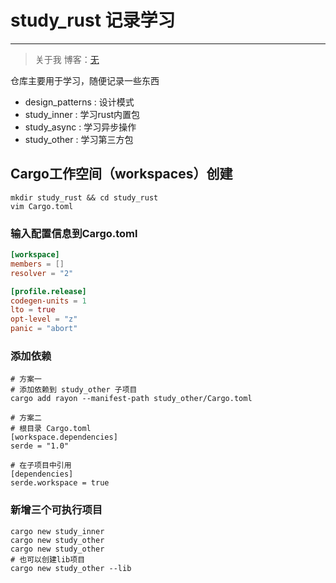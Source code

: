 # study_rust 记录学习

---

> 关于我
> 博客：[无](http://) 

仓库主要用于学习，随便记录一些东西

- design_patterns : 设计模式
- study_inner : 学习rust内置包
- study_async : 学习异步操作
- study_other : 学习第三方包

## Cargo工作空间（workspaces）创建

```shell
mkdir study_rust && cd study_rust
vim Cargo.toml
```

### 输入配置信息到Cargo.toml

```toml
[workspace]
members = []
resolver = "2"

[profile.release]
codegen-units = 1
lto = true
opt-level = "z"
panic = "abort"
```

### 添加依赖
```shell
# 方案一
# 添加依赖到 study_other 子项目
cargo add rayon --manifest-path study_other/Cargo.toml

# 方案二
# 根目录 Cargo.toml
[workspace.dependencies]
serde = "1.0"

# 在子项目中引用
[dependencies]
serde.workspace = true
```



### 新增三个可执行项目

```shell
cargo new study_inner
cargo new study_other
cargo new study_other
# 也可以创建lib项目
cargo new study_other --lib
```
